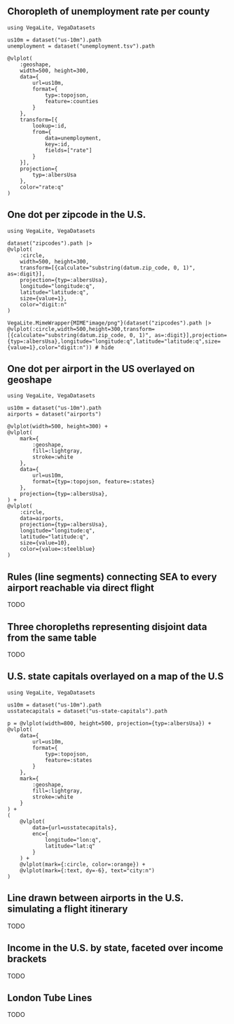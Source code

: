 ## Choropleth of unemployment rate per county

```@example
using VegaLite, VegaDatasets

us10m = dataset("us-10m").path
unemployment = dataset("unemployment.tsv").path

@vlplot(
    :geoshape,
    width=500, height=300,
    data={
        url=us10m,
        format={
            typ=:topojson,
            feature=:counties
        }
    },
    transform=[{
        lookup=:id,
        from={
            data=unemployment,
            key=:id,
            fields=["rate"]
        }
    }],
    projection={
        typ=:albersUsa
    },
    color="rate:q"
)
```

## One dot per zipcode in the U.S.

```@example
using VegaLite, VegaDatasets

dataset("zipcodes").path |>
@vlplot(
    :circle,
    width=500, height=300,
    transform=[{calculate="substring(datum.zip_code, 0, 1)", as=:digit}],
    projection={typ=:albersUsa},
    longitude="longitude:q",
    latitude="latitude:q",
    size={value=1},
    color="digit:n"
)

VegaLite.MimeWrapper{MIME"image/png"}(dataset("zipcodes").path |> @vlplot(:circle,width=500,height=300,transform=[{calculate="substring(datum.zip_code, 0, 1)", as=:digit}],projection={typ=:albersUsa},longitude="longitude:q",latitude="latitude:q",size={value=1},color="digit:n")) # hide
```

## One dot per airport in the US overlayed on geoshape

```@example
using VegaLite, VegaDatasets

us10m = dataset("us-10m").path
airports = dataset("airports")

@vlplot(width=500, height=300) +
@vlplot(
    mark={
        :geoshape,
        fill=:lightgray,
        stroke=:white
    },
    data={
        url=us10m,
        format={typ=:topojson, feature=:states}
    },
    projection={typ=:albersUsa},
) +
@vlplot(
    :circle,
    data=airports,
    projection={typ=:albersUsa},
    longitude="longitude:q",
    latitude="latitude:q",
    size={value=10},
    color={value=:steelblue}
)
```

## Rules (line segments) connecting SEA to every airport reachable via direct flight

TODO

## Three choropleths representing disjoint data from the same table

TODO

## U.S. state capitals overlayed on a map of the U.S

```@example
using VegaLite, VegaDatasets

us10m = dataset("us-10m").path
usstatecapitals = dataset("us-state-capitals").path

p = @vlplot(width=800, height=500, projection={typ=:albersUsa}) +
@vlplot(
    data={
        url=us10m,
        format={
            typ=:topojson,
            feature=:states
        }
    },
    mark={
        :geoshape,
        fill=:lightgray,
        stroke=:white
    }
) +
(
    @vlplot(
        data={url=usstatecapitals},
        enc={
            longitude="lon:q",
            latitude="lat:q"
        }
    ) +
    @vlplot(mark={:circle, color=:orange}) +
    @vlplot(mark={:text, dy=-6}, text="city:n")
)
```

## Line drawn between airports in the U.S. simulating a flight itinerary

TODO

## Income in the U.S. by state, faceted over income brackets

TODO

## London Tube Lines

TODO
